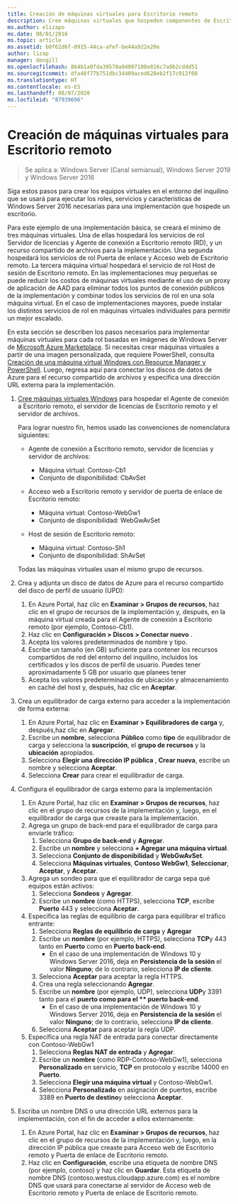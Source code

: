 ```yaml
---
title: Creación de máquinas virtuales para Escritorio remoto
description: Cree máquinas virtuales que hospeden componentes de Escritorio remoto en la nube.
ms.author: elizapo
ms.date: 08/01/2016
ms.topic: article
ms.assetid: b0f62d6f-0915-44ca-afef-be44a922e20e
author: lizap
manager: dongill
ms.openlocfilehash: 864b1a0fda39570a94007108e816c7a9b2cddd51
ms.sourcegitcommit: dfa48f77b751dbc34409aced628eb2f17c912f08
ms.translationtype: HT
ms.contentlocale: es-ES
ms.lasthandoff: 08/07/2020
ms.locfileid: "87939696"
---
```

# <a name="create-virtual-machines-for-remote-desktop"></a>Creación de máquinas virtuales para Escritorio remoto

>Se aplica a: Windows Server (Canal semianual), Windows Server 2019 y Windows Server 2016

Siga estos pasos para crear los equipos virtuales en el entorno del inquilino que se usará para ejecutar los roles, servicios y características de Windows Server 2016 necesarias para una implementación que hospede un escritorio.

Para este ejemplo de una implementación básica, se creará el mínimo de tres máquinas virtuales. Una de ellas hospedará los servicios de rol Servidor de licencias y Agente de conexión a Escritorio remoto (RD), y un recurso compartido de archivos para la implementación. Una segunda hospedará los servicios de rol Puerta de enlace y Acceso web de Escritorio remoto.  La tercera máquina virtual hospedará el servicio de rol Host de sesión de Escritorio remoto. En las implementaciones muy pequeñas se puede reducir los costos de máquinas virtuales mediante el uso de un proxy de aplicación de AAD para eliminar todos los puntos de conexión públicos de la implementación y combinar todos los servicios de rol en una sola máquina virtual. En el caso de implementaciones mayores, puede instalar los distintos servicios de rol en máquinas virtuales individuales para permitir un mejor escalado.

En esta sección se describen los pasos necesarios para implementar máquinas virtuales para cada rol basadas en imágenes de Windows Server de [Microsoft Azure Marketplace](https://azure.microsoft.com/marketplace/). Si necesitas crear máquinas virtuales a partir de una imagen personalizada, que requiere PowerShell, consulta [Creación de una máquina virtual Windows con Resource Manager y PowerShell](/azure/virtual-machines/windows/quick-create-powershell). Luego, regresa aquí para conectar los discos de datos de Azure para el recurso compartido de archivos y especifica una dirección URL externa para la implementación.

1. [Cree máquinas virtuales Windows](/azure/virtual-machines/windows/quick-create-portal) para hospedar el Agente de conexión a Escritorio remoto, el servidor de licencias de Escritorio remoto y el servidor de archivos.

   Para lograr nuestro fin, hemos usado las convenciones de nomenclatura siguientes:
   - Agente de conexión a Escritorio remoto, servidor de licencias y servidor de archivos:
       - Máquina virtual: Contoso-Cb1
       - Conjunto de disponibilidad: CbAvSet
   - Acceso web a Escritorio remoto y servidor de puerta de enlace de Escritorio remoto:
       - Máquina virtual: Contoso-WebGw1
       - Conjunto de disponibilidad: WebGwAvSet

   - Host de sesión de Escritorio remoto:
       - Máquina virtual: Contoso-Sh1
       - Conjunto de disponibilidad: ShAvSet

   Todas las máquinas virtuales usan el mismo grupo de recursos.
2. Crea y adjunta un disco de datos de Azure para el recurso compartido del disco de perfil de usuario (UPD):
   1.  En Azure Portal, haz clic en **Examinar > Grupos de recursos**, haz clic en el grupo de recursos de la implementación y, después, en la máquina virtual creada para el Agente de conexión a Escritorio remoto (por ejemplo, Contoso-Cb1).
   2.  Haz clic en **Configuración > Discos > Conectar nuevo** .
   3.  Acepta los valores predeterminados de nombre y tipo.
   4.  Escribe un tamaño (en GB) suficiente para contener los recursos compartidos de red del entorno del inquilino, incluidos los certificados y los discos de perfil de usuario. Puedes tener aproximadamente 5 GB por usuario que planees tener
   5.  Acepta los valores predeterminados de ubicación y almacenamiento en caché del host y, después, haz clic en **Aceptar**.
3. Crea un equilibrador de carga externo para acceder a la implementación de forma externa:
   1. En Azure Portal, haz clic en **Examinar > Equilibradores de carga** y, después,haz clic en **Agregar**.
   2. Escribe un **nombre**, selecciona **Público** como **tipo** de equilibrador de carga y selecciona la **suscripción**, el **grupo de recursos** y la **ubicación** apropiados.
   3. Selecciona **Elegir una dirección IP pública** , **Crear nueva**, escribe un nombre y selecciona **Aceptar**.
   4. Selecciona **Crear** para crear el equilibrador de carga.
4. Configura el equilibrador de carga externo para la implementación
   1. En Azure Portal, haz clic en **Examinar > Grupos de recursos**, haz clic en el grupo de recursos de la implementación y, luego, en el equilibrador de carga que creaste para la implementación.
   2. Agrega un grupo de back-end para el equilibrador de carga para enviarle tráfico:
       1. Selecciona **Grupo de back-end**  y **Agregar**.
       2. Escribe un **nombre** y selecciona **\+ Agregar una máquina virtual**.
       3. Selecciona **Conjunto de disponibilidad** y **WebGwAvSet**.
       4. Selecciona **Máquinas virtuales**, **Contoso WebGw1**, **Seleccionar**, **Aceptar**, y **Aceptar**.
   3. Agrega un sondeo para que el equilibrador de carga sepa qué equipos están activos:
       1. Selecciona **Sondeos** y **Agregar**.
       2. Escribe un **nombre** (como HTTPS), selecciona **TCP**, escribe **Puerto** 443 y selecciona **Aceptar**.
   4. Especifica las reglas de equilibrio de carga para equilibrar el tráfico entrante:
      1. Selecciona **Reglas de equilibrio de carga** y **Agregar**
      2. Escribe un **nombre** (por ejemplo, HTTPS), selecciona **TCP**y 443 tanto en **Puerto** como en **Puerto back-end**.
          - En el caso de una implementación de Windows 10 y Windows Server 2016, deja en **Persistencia de la sesión**  el valor **Ninguno**; de lo contrario, selecciona **IP de cliente**.
      3. Selecciona **Aceptar** para aceptar la regla HTTPS.
      4. Crea una regla seleccionando **Agregar**.
      5. Escribe un **nombre** (por ejemplo, UDP), selecciona **UDP**y 3391 tanto para el <strong>puerto como para el ** puerto back-end</strong>.
          - En el caso de una implementación de Windows 10 y Windows Server 2016, deja en **Persistencia de la sesión**  el valor **Ninguno**; de lo contrario, selecciona **IP de cliente**.
      6. Selecciona **Aceptar** para aceptar la regla UDP.
   5. Especifica una regla NAT de entrada para conectar directamente con Contoso-WebGw1
       1. Selecciona **Reglas NAT de entrada**  y **Agregar**.
       2. Escribe un **nombre** (como RDP-Contoso-WebGw1), selecciona **Personalizado** en servicio, **TCP** en protocolo y escribe 14000 en **Puerto**.
       3. Selecciona **Elegir una máquina virtual**  y Contoso-WebGw1.
       4. Selecciona **Personalizado** en asignación de puertos, escribe 3389 en **Puerto de destino**y selecciona **Aceptar**.
5. Escriba un nombre DNS o una dirección URL externos para la implementación, con el fin de acceder a ellos externamente:
   1.  En Azure Portal, haz clic en **Examinar > Grupos de recursos**, haz clic en el grupo de recursos de la implementación y, luego, en la dirección IP pública que creaste para Acceso web de Escritorio remoto y Puerta de enlace de Escritorio remoto.
   2.  Haz clic en **Configuración**, escribe una etiqueta de nombre DNS (por ejemplo, contoso) y haz clic en **Guardar**. Esta etiqueta de nombre DNS (contoso.westus.cloudapp.azure.com) es el nombre DNS que usará para conectarse al servidor de Acceso web de Escritorio remoto y Puerta de enlace de Escritorio remoto.
